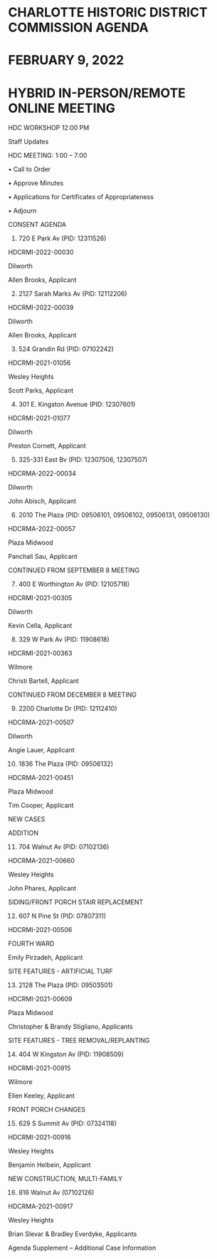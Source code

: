 # CHARLOTTE HISTORIC DISTRICT COMMISSION AGENDA 

# FEBRUARY 9, 2022 

# HYBRID IN-PERSON/REMOTE ONLINE MEETING 

HDC WORKSHOP 12:00 PM 

Staff Updates 

HDC MEETING: 1:00 – 7:00 

• Call to Order 

• Approve Minutes 

• Applications for Certificates of Appropriateness 

• Adjourn 

CONSENT AGENDA 

1. 720 E Park Av (PID: 12311526) 

HDCRMI-2022-00030 

Dilworth 

Allen Brooks, Applicant 

2. 2127 Sarah Marks Av (PID: 12112206) 

HDCRMI-2022-00039 

Dilworth 

Allen Brooks, Applicant 

3. 524 Grandin Rd (PID: 07102242) 

HDCRMI-2021-01056 

Wesley Heights 

Scott Parks, Applicant 

4. 301 E. Kingston Avenue (PID: 12307601) 

HDCRMI-2021-01077 

Dilworth 

Preston Cornett, Applicant 

5. 325-331 East Bv (PID: 12307506, 12307507) 

HDCRMA-2022-00034 

Dilworth 

John Abisch, Applicant 

6. 2010 The Plaza (PID: 09506101, 09506102, 09506131, 09506130) 

HDCRMA-2022-00057 

Plaza Midwood 

Panchali Sau, Applicant 

CONTINUED FROM SEPTEMBER 8 MEETING 

7. 400 E Worthington Av (PID: 12105718) 

HDCRMI-2021-00305 

Dilworth 

Kevin Cella, Applicant 

8. 329 W Park Av (PID: 11908618) 

HDCRMI-2021-00363 

Wilmore 

Christi Bartell, Applicant 

CONTINUED FROM DECEMBER 8 MEETING 

9. 2200 Charlotte Dr (PID: 12112410) 

HDCRMA-2021-00507 

Dilworth 

Angie Lauer, Applicant 

10. 1836 The Plaza (PID: 09506132) 

HDCRMA-2021-00451 

Plaza Midwood 

Tim Cooper, Applicant 

NEW CASES 

ADDITION 

11. 704 Walnut Av (PID: 07102136) 

HDCRMA-2021-00660 

Wesley Heights 

John Phares, Applicant 

SIDING/FRONT PORCH STAIR REPLACEMENT 

12. 607 N Pine St (PID: 07807311) 

HDCRMI-2021-00506 

FOURTH WARD 

Emily Pirzadeh, Applicant 

SITE FEATURES - ARTIFICIAL TURF 

13. 2128 The Plaza (PID: 09503501) 

HDCRMI-2021-00609 

Plaza Midwood 

Christopher & Brandy Stigliano, Applicants 

SITE FEATURES - TREE REMOVAL/REPLANTING 

14. 404 W Kingston Av (PID: 11908509) 

HDCRMI-2021-00915 

Wilmore 

Ellen Keeley, Applicant 

FRONT PORCH CHANGES 

15. 629 S Summit Av (PID: 07324118) 

HDCRMI-2021-00916 

Wesley Heights 

Benjamin Helbein, Applicant 

NEW CONSTRUCTION, MULTI-FAMILY 

16. 816 Walnut Av (07102126) 

HDCRMA-2021-00917 

Wesley Heights 

Brian Slevar & Bradley Everdyke, Applicants 

Agenda Supplement – Additional Case Information
